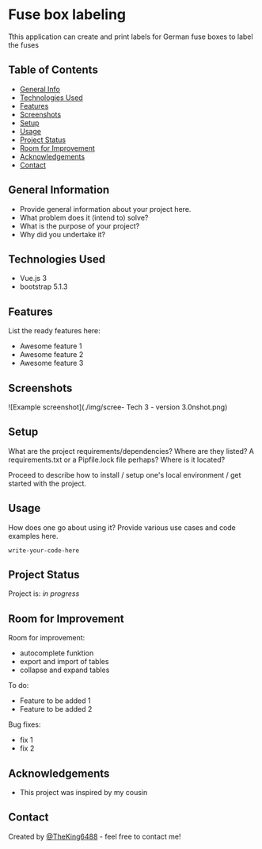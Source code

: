 # Fuse box labeling
Tthis application can create and print labels for German fuse boxes to label the fuses


## Table of Contents
* [General Info](#general-information)
* [Technologies Used](#technologies-used)
* [Features](#features)
* [Screenshots](#screenshots)
* [Setup](#setup)
* [Usage](#usage)
* [Project Status](#project-status)
* [Room for Improvement](#room-for-improvement)
* [Acknowledgements](#acknowledgements)
* [Contact](#contact)
<!-- * [License](#license) -->


## General Information
- Provide general information about your project here.
- What problem does it (intend to) solve?
- What is the purpose of your project?
- Why did you undertake it?
<!-- You don't have to answer all the questions - just the ones relevant to your project. -->


## Technologies Used
- Vue.js 3
- bootstrap 5.1.3


## Features
List the ready features here:
- Awesome feature 1
- Awesome feature 2
- Awesome feature 3


## Screenshots
![Example screenshot](./img/scree- Tech 3 - version 3.0nshot.png)
<!-- If you have screenshots you'd like to share, include them here. -->


## Setup
What are the project requirements/dependencies? Where are they listed? A requirements.txt or a Pipfile.lock file perhaps? Where is it located?

Proceed to describe how to install / setup one's local environment / get started with the project.


## Usage
How does one go about using it?
Provide various use cases and code examples here.

`write-your-code-here`


## Project Status
Project is: _in progress_


## Room for Improvement
Room for improvement:
- autocomplete funktion
- export and import of tables
- collapse and expand tables

To do:
- Feature to be added 1
- Feature to be added 2

Bug fixes:
- fix 1
- fix 2


## Acknowledgements
- This project was inspired by my cousin


## Contact
Created by [@TheKing6488](https://www.discordapp.com/users/270594690313748480) - feel free to contact me!

<!-- Optional -->
<!-- ## License -->
<!-- This project is open source and available under the [... License](). -->

<!-- You don't have to include all sections - just the one's relevant to your project -->

